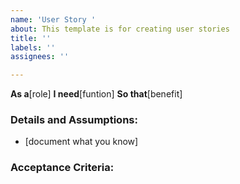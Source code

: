 ```yaml
---
name: 'User Story '
about: This template is for creating user stories
title: ''
labels: ''
assignees: ''

---
```


**As a**[role]
**I need**[funtion]
**So that**[benefit]


### Details and Assumptions: 
 * [document what you know]

### Acceptance Criteria:
